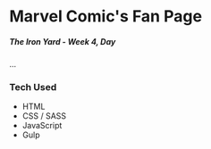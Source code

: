 # Marvel Comic's Fan Page

##### The Iron Yard - Week 4, Day 

...


### Tech Used

- HTML
- CSS / SASS
- JavaScript
- Gulp


